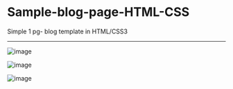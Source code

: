 # Sample-blog-page-HTML-CSS
Simple 1 pg- blog template in  HTML/CSS3

---
![image](https://user-images.githubusercontent.com/23155302/39666425-7d8ee4d6-5071-11e8-9f6e-825a8a2387ca.png)


![image](https://user-images.githubusercontent.com/23155302/39666434-a2569138-5071-11e8-93bb-d9f905d4eac4.png)

![image](https://user-images.githubusercontent.com/23155302/39666450-d049001c-5071-11e8-8ad8-bcff820c070e.png)

